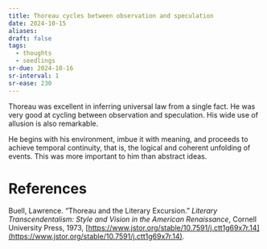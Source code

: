 ```yaml
---
title: Thoreau cycles between observation and speculation
date: 2024-10-15
aliases: 
draft: false
tags:
  - thoughts
  - seedlings
sr-due: 2024-10-16
sr-interval: 1
sr-ease: 230
---
```

Thoreau was excellent in inferring universal law from a single fact. He was very good at cycling between observation and speculation. His wide use of allusion is also remarkable.

He begins with his environment, imbue it with meaning, and proceeds to achieve temporal continuity, that is, the logical and coherent unfolding of events. This was more important to him than abstract ideas.

# References

Buell, Lawrence. “Thoreau and the Literary Excursion.” _Literary Transcendentalism: Style and Vision in the American Renaissance_, Cornell University Press, 1973, [https://www.jstor.org/stable/10.7591/j.ctt1g69x7r.14](https://www.jstor.org/stable/10.7591/j.ctt1g69x7r.14).